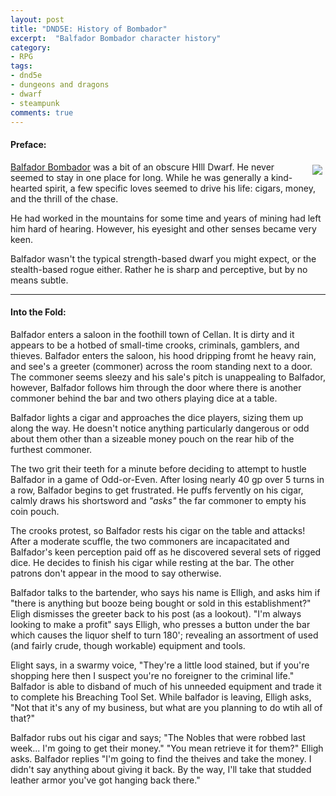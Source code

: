 ```yaml
---
layout: post
title: "DND5E: History of Bombador"
excerpt:  "Balfador Bombador character history"
category:
- RPG
tags:
- dnd5e
- dungeons and dragons
- dwarf
- steampunk
comments: true
---
```


#### Preface:

<a href="http://bancodeseries.com.br/index.php?action=userPage&uid=1000174048"><img style="float: right; max-width: 40%; height: auto; margin: 5px" src="http://bancodeseries.com.br/images/users/1000174048.jpg"></a>

[Balfador Bombador](https://drive.google.com/file/d/0B2RH_BSaD6YPeGFKdGcyLVgwdzA/view?usp=sharing) 
was a bit of an obscure HIll Dwarf.  He never seemed to stay in one place
for long.  While he was generally a kind-hearted spirit, a few specific
loves seemed to drive his life:  cigars, money, and the thrill of the
chase.

He had worked in the mountains for some time and years of mining had left
him hard of hearing.  However, his eyesight and other senses became very
keen.  

Balfador wasn't the typical strength-based dwarf you might expect, or the
stealth-based rogue either.  Rather he is sharp and perceptive, but by no
means subtle.

-----

#### Into the Fold:

Balfador enters a saloon in the foothill town of Cellan.  It is dirty
and it appears to be a hotbed of small-time crooks, criminals, gamblers,
and thieves.  Balfador enters the saloon, his hood dripping fromt he
heavy rain, and see's a greeter (commoner) across the room standing next
to a door.  The commoner seems sleezy and his sale's pitch is unappealing
to Balfador, however, Balfador follows him through the door where there
is another commoner behind the bar and two others playing dice at a table.

Balfador lights a cigar and approaches the dice players, sizing them up
along the way.  He doesn't notice anything particularly dangerous or odd
about them other than a sizeable money pouch on the rear hib of the
furthest commoner.  

The two grit their teeth for a minute before deciding to attempt to hustle
Balfador in a game of Odd-or-Even.  After losing nearly 40 gp over 5 turns
in a row, Balfador begins to get frustrated.  He puffs fervently on his
cigar, calmly draws his shortsword and *"asks"* the far commoner to
empty his coin pouch.  

The crooks protest, so Balfador rests his cigar on the table and attacks!
After a moderate scuffle, the two commoners are incapacitated and
Balfador's keen perception paid off as he discovered several sets of
rigged dice.  He decides to finish his cigar while resting at the bar.
The other patrons don't appear in the mood to say otherwise.

Balfador talks to the bartender, who says his name is Elligh, and asks
him if "there is anything but booze being bought or sold in this
establishment?"  Eligh dismisses the greeter back to his post (as a
lookout).  "I'm always looking to make a profit" says Elligh, who presses
a button under the bar which causes the liquor shelf to turn 180';
revealing an assortment of used (and fairly crude, though workable)
equipment and tools.  

Elight says, in a swarmy voice, "They're a little lood stained, but
if you're shopping here then I suspect you're no foreigner to the criminal
life."  Balfador is able to disband of much of his unneeded equipment and
trade it to complete his Breaching Tool Set.  While balfador is leaving,
Elligh asks, "Not that it's any of my business, but what are you planning
to do wtih all of that?"  

Balfador rubs out his cigar and says; "The Nobles that were robbed last
week... I'm going to get their money."  "You mean retrieve it for them?"
Elligh asks.  Balfador replies "I'm going to find the theives and take
the money.  I didn't say anything about giving it back.  By the way, I'll
take that studded leather armor you've got hanging back there."
